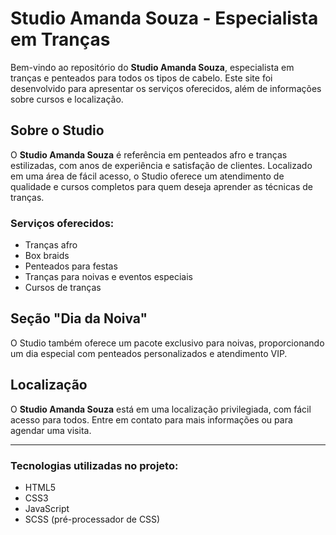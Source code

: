 # Studio Amanda Souza - Especialista em Tranças

Bem-vindo ao repositório do **Studio Amanda Souza**, especialista em tranças e penteados para todos os tipos de cabelo. Este site foi desenvolvido para apresentar os serviços oferecidos, além de informações sobre cursos e localização.

## Sobre o Studio

O **Studio Amanda Souza** é referência em penteados afro e tranças estilizadas, com anos de experiência e satisfação de clientes. Localizado em uma área de fácil acesso, o Studio oferece um atendimento de qualidade e cursos completos para quem deseja aprender as técnicas de tranças.

### Serviços oferecidos:
- Tranças afro
- Box braids
- Penteados para festas
- Tranças para noivas e eventos especiais
- Cursos de tranças

## Seção "Dia da Noiva"

O Studio também oferece um pacote exclusivo para noivas, proporcionando um dia especial com penteados personalizados e atendimento VIP.

## Localização

O **Studio Amanda Souza** está em uma localização privilegiada, com fácil acesso para todos. Entre em contato para mais informações ou para agendar uma visita.

---

### Tecnologias utilizadas no projeto:
- HTML5
- CSS3
- JavaScript
- SCSS (pré-processador de CSS)


